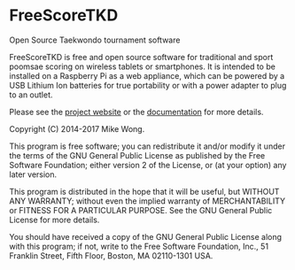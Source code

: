 FreeScoreTKD
============

Open Source Taekwondo tournament software

FreeScoreTKD is free and open source software for traditional and sport poomsae
scoring on wireless tablets or smartphones. It is intended to be installed on
a Raspberry Pi as a web appliance, which can be powered by a USB Lithium Ion 
batteries for true portability or with a power adapter to plug to an outlet.

Please see the [project website](http://mikewongtkd.github.io/freescoretkd/)
or the [documentation](https://github.com/mikewongtkd/freescoretkd/blob/master/trunk/docs/README.md)
for more details.

Copyright (C) 2014-2017 Mike Wong. 

This program is free software; you can redistribute it and/or modify it under
the terms of the GNU General Public License as published by the Free Software
Foundation; either version 2 of the License, or (at your option) any later
version.

This program is distributed in the hope that it will be useful, but WITHOUT ANY
WARRANTY; without even the implied warranty of MERCHANTABILITY or FITNESS FOR A
PARTICULAR PURPOSE.  See the GNU General Public License for more details.

You should have received a copy of the GNU General Public License along with
this program; if not, write to the Free Software Foundation, Inc., 51 Franklin
Street, Fifth Floor, Boston, MA 02110-1301 USA.
